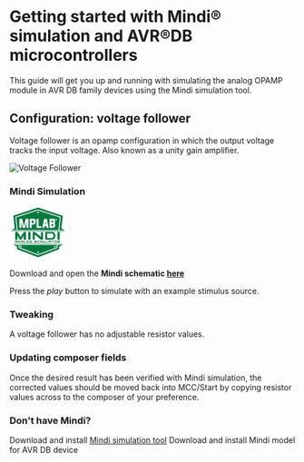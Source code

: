 # Getting started with Mindi® simulation and AVR®DB microcontrollers
This guide will get you up and running with simulating the analog OPAMP module in AVR DB family devices using the Mindi simulation tool.
## Configuration: voltage follower
Voltage follower is an opamp configuration in which the output voltage tracks the input voltage.  Also known as a unity gain amplifier.

![Voltage Follower](https://github.com/xedbg/Mindi_AVRDB_voltagefollower/blob/master/images/configuration.png)

### Mindi Simulation
<img src="images/mplab-mindi-analog-simulator.png" width="100"/>

Download and open the **Mindi schematic [here](https://github.com/xedbg/Mindi_AVRDB_voltagefollower/releases/latest/download/VF2.wxsch)**

Press the _play_ button to simulate with an example stimulus source.

### Tweaking
A voltage follower has no adjustable resistor values.

### Updating composer fields
Once the desired result has been verified with Mindi simulation, the corrected values should be moved back into MCC/Start by copying resistor values across to the composer of your preference.

### Don't have Mindi?
Download and install [Mindi simulation tool](https://www.microchip.com/mplab/mplab-mindi)
Download and install Mindi model for AVR DB device
